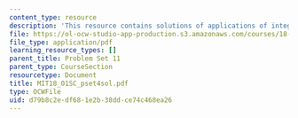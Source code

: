 ```yaml
---
content_type: resource
description: 'This resource contains solutions of applications of integration problems. '
file: https://ol-ocw-studio-app-production.s3.amazonaws.com/courses/18-01sc-single-variable-calculus-fall-2010/d79b8c2edf681e2b38ddce74c468ea26_MIT18_01SC_pset4sol.pdf
file_type: application/pdf
learning_resource_types: []
parent_title: Problem Set 11
parent_type: CourseSection
resourcetype: Document
title: MIT18_01SC_pset4sol.pdf
type: OCWFile
uid: d79b8c2e-df68-1e2b-38dd-ce74c468ea26
---
```

